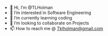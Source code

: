 - 👋 Hi, I’m @TLHolman
- 👀 I’m interested in Software Engineering 
- 🌱 I’m currently learning coding
- 💞️ I’m looking to collaborate on Projects
- 📫 How to reach me @ Tklholman@gmail.com

<!---
TLHolman/TLHolman is a ✨ special ✨ repository because its `README.md` (this file) appears on your GitHub profile.
You can click the Preview link to take a look at your changes.
--->
